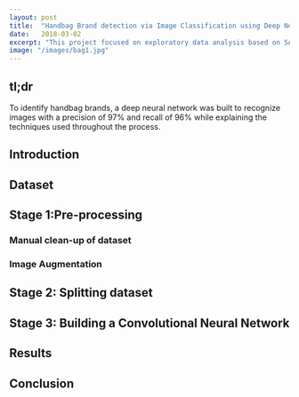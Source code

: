 ```yaml
---
layout: post
title:  "Handbag Brand detection via Image Classification using Deep Neural Networks"
date:   2018-03-02
excerpt: "This project focused on exploratory data analysis based on SAT scores and drug use dataset. Exploratory Data Analysis also known as 'EDA' which is vital to the data science pipeline."
image: "/images/bag1.jpg"
---
```


## tl;dr
To identify handbag brands, a deep neural network was built to recognize images with a precision of 97% and recall of 96% while explaining the techniques used throughout the process.

## Introduction
## Dataset
## Stage 1:Pre-processing
### Manual clean-up of dataset
### Image Augmentation

## Stage 2: Splitting dataset
## Stage 3: Building a Convolutional Neural Network
## Results 

## Conclusion
